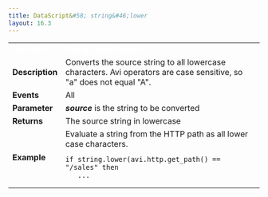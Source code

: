 ```yaml
---
title: DataScript&#58; string&#46;lower
layout: 16.3
---
```

<table class="table table-hover table table-bordered table-hover">  
<tbody>       
<tr>   
<td><font size="3" color="white"><strong>Function</strong></font></td>
<td><font color="white"><b>string.lower(source)</b></font></td>
</tr>
<tr>   
<td><font size="3"><strong>Description</strong></font></td>
<td>Converts the source string to all lowercase characters.  Avi operators are case sensitive, so "a" does not equal "A".</td>
</tr>
<tr>   
<td><font size="3"><strong>Events</strong></font></td>
<td>All</td>
</tr>
<tr>   
<td><font size="3"><strong>Parameter</strong></font></td>
<td><strong><em>source</em> </strong>is the string to be converted</td>
</tr>
<tr>   
<td><font size="3"><strong>Returns</strong></font></td>
<td>The source string in lowercase</td>
</tr>
<tr>   
<td><font size="3"><strong>Example</strong></font></td>
<td>Evaluate a string from the HTTP path as all lower case characters.<br> 
<!-- Crayon Syntax Highlighter v2.7.1 --> <pre><code class="language-lua">if string.lower(avi.http.get_path() == "/sales" then
   ...</code></pre> 
<!-- [Format Time: 0.0018 seconds] --></td>
</tr>
</tbody>
</table> 
